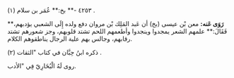 ٤٢٥٣ -** بخ:** عُمَر بن سلام (١) .

**رَوَى عَنه:** معن بْن عيسى (بخ) أن عَبد المَلِك بْن مروان دفع ولده إِلَى الشعبي يؤدبهم،** فَقَالَ:** علمهم الشعر يمجدوا وينجدوا وأطعمهم اللحم تشتد قلوبهم، وجز شعورهم تشتد رقابهم، وجالس بهم علية الرجال يناطقوهم الكلام.

ذكره ابنُ حِبَّان في كتاب "الثقات (٢) .

روى لَهُ الْبُخَارِيّ فِي "الأدب.